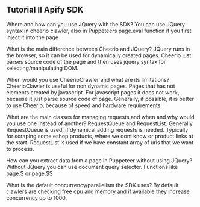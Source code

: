
## Tutorial II Apify SDK
Where and how can you use JQuery with the SDK?
You can use JQuery syntax in cheerio clawler, also in Puppeteers page.eval function if you first inject it into the page

What is the main difference between Cheerio and JQuery?
JQuery runs in the browser, so it can be used for dynamically created pages. Cheerio just parses source code of the page and then uses jquery syntax for selecting/manipulating DOM.

When would you use CheerioCrawler and what are its limitations?
CheerioClawler is useful for non dynamic pages. Pages that has not elements created by javascript. For javascript pages it does not work, because it just parse source code of page. Generally, if possible, it is better to use Cheerio, because of speed and hardware requirements.

What are the main classes for managing requests and when and why would you use one instead of another?
RequestQueue and RequestList. Generally RequestQueue is used, if dynamical adding requests is needed. Typically for scraping some eshop products, where we dont know or product links at the start. RequestList is used if we have constant array of urls that we want to process.

How can you extract data from a page in Puppeteer without using JQuery?
Without JQuery you can use document query selector. Functions like page.$ or page.$$

What is the default concurrency/parallelism the SDK uses?
By default clawlers are checking free cpu and memory and if available they increase concurrency up to 1000.

